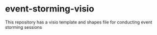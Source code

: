 # event-storming-visio
This repository has a visio template and shapes file for conducting event storming sessions

